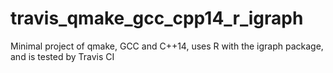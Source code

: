 # travis_qmake_gcc_cpp14_r_igraph
Minimal project of qmake, GCC and C++14, uses R with the igraph package, and is tested by Travis CI
